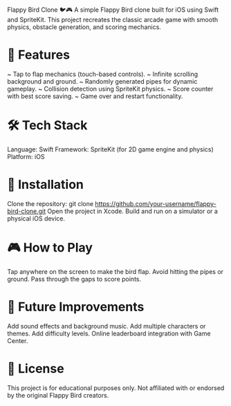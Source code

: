 Flappy Bird Clone 🐦🎮
A simple Flappy Bird clone built for iOS using Swift and SpriteKit.
This project recreates the classic arcade game with smooth physics, obstacle generation, and scoring mechanics.

# 📱 Features
~ Tap to flap mechanics (touch-based controls).
~ Infinite scrolling background and ground.
~ Randomly generated pipes for dynamic gameplay.
~ Collision detection using SpriteKit physics.
~ Score counter with best score saving.
~ Game over and restart functionality.

# 🛠️ Tech Stack
Language: Swift
Framework: SpriteKit (for 2D game engine and physics)
Platform: iOS

# 🚀 Installation
Clone the repository:
git clone https://github.com/your-username/flappy-bird-clone.git
Open the project in Xcode.
Build and run on a simulator or a physical iOS device.

# 🎮 How to Play
Tap anywhere on the screen to make the bird flap.
Avoid hitting the pipes or ground.
Pass through the gaps to score points.

# 🔮 Future Improvements
Add sound effects and background music.
Add multiple characters or themes.
Add difficulty levels.
Online leaderboard integration with Game Center.

# 📄 License
This project is for educational purposes only.
Not affiliated with or endorsed by the original Flappy Bird creators.
